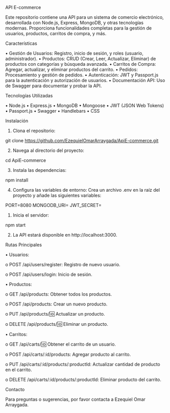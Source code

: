 API E-commerce

Este repositorio contiene una API para un sistema de comercio electrónico, desarrollada con Node.js, Express, MongoDB, y otras tecnologías modernas. Proporciona funcionalidades completas para la gestión de usuarios, productos, carritos de compra, y más.

Características

•	Gestión de Usuarios: Registro, inicio de sesión, y roles (usuario, administrador).
•	Productos: CRUD (Crear, Leer, Actualizar, Eliminar) de productos con categorías y búsqueda avanzada.
•	Carritos de Compra: Agregar, actualizar, y eliminar productos del carrito.
•	Pedidos: Procesamiento y gestión de pedidos.
•	Autenticación: JWT y Passport.js para la autenticación y autorización de usuarios.
•	Documentación API: Uso de Swagger para documentar y probar la API.

Tecnologías Utilizadas

•	Node.js
•	Express.js
•	MongoDB
•	Mongoose
•	JWT (JSON Web Tokens)
•	Passport.js
•	Swagger
•	Handlebars
•	CSS

Instalación

1.	Clona el repositorio:

git clone https://github.com/EzequielOmarArraygada/ApiE-commerce.git

2.	Navega al directorio del proyecto:

cd ApiE-commerce

3.	Instala las dependencias:

npm install

4.	Configura las variables de entorno: Crea un archivo .env en la raíz del proyecto y añade las siguientes variables:

PORT=8080
MONGODB_URI=
JWT_SECRET=

1.	Inicia el servidor:

npm start

2.	La API estará disponible en http://localhost:3000.

Rutas Principales

•	Usuarios:

o	POST /api/users/register: Registro de nuevo usuario.

o	POST /api/users/login: Inicio de sesión.

•	Productos:

o	GET /api/products: Obtener todos los productos.

o	POST /api/products: Crear un nuevo producto.

o	PUT /api/products/:id: Actualizar un producto.

o	DELETE /api/products/:id: Eliminar un producto.

•	Carritos:

o	GET /api/carts/:id: Obtener el carrito de un usuario.

o	POST /api/carts/:id/products: Agregar producto al carrito.

o	PUT /api/carts/:id/products/:productId: Actualizar cantidad de producto en el carrito.

o	DELETE /api/carts/:id/products/:productId: Eliminar producto del carrito.


Contacto

Para preguntas o sugerencias, por favor contacta a Ezequiel Omar Arraygada.

